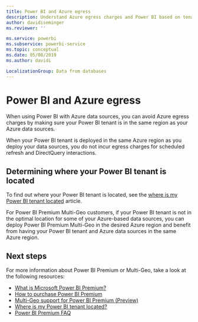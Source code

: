 ```yaml
---
title: Power BI and Azure egress
description: Understand Azure egress charges and Power BI based on tenant location and Power BI Premium
author: davidiseminger
ms.reviewer: ''

ms.service: powerbi
ms.subservice: powerbi-service
ms.topic: conceptual
ms.date: 05/08/2019
ms.author: davidi

LocalizationGroup: Data from databases
---
```

# Power BI and Azure egress

When using Power BI with Azure data sources, you can avoid Azure egress charges by making sure your Power BI tenant is in the same region as your Azure data sources.

When your Power BI tenant is deployed in the same Azure region as you deploy your data sources, you do not incur egress charges for scheduled refresh and DirectQuery interactions. 

## Determining where your Power BI tenant is located

To find out where your Power BI tenant is located, see the [where is my Power BI tenant located](service-admin-where-is-my-tenant-located.md) article.

For Power BI Premium Multi-Geo customers, if your Power BI tenant is not in the optimal location for some of your Azure-based data sources, you can deploy Power BI Premium Multi-Geo in the desired Azure region and benefit from having your Power BI tenant and Azure data sources in the same Azure region.

## Next steps

For more information about Power BI Premium or Multi-Geo, take a look at the following resources:

* [What is Microsoft Power BI Premium?](service-premium-what-is.md)
* [How to purchase Power BI Premium](service-admin-premium-purchase.md)
* [Multi-Geo support for Power BI Premium (Preview)](service-admin-premium-multi-geo.md)
* [Where is my Power BI tenant located?](service-admin-where-is-my-tenant-located.md)
* [Power BI Premium FAQ](service-premium-faq.md)


